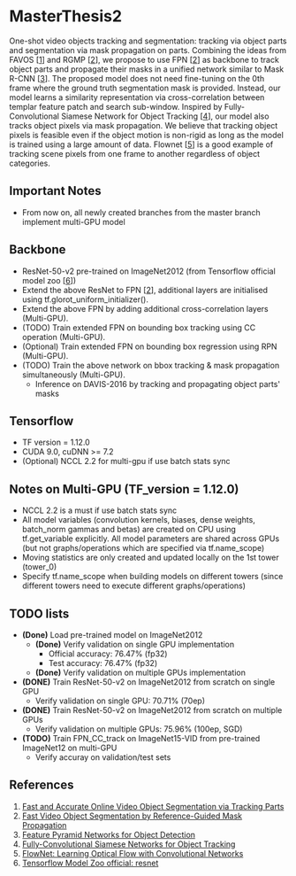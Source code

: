# MasterThesis2
One-shot video objects tracking and segmentation: tracking via object parts and segmentation via mask propagation on parts. Combining the ideas from
FAVOS \[[1](https://github.com/JingchunCheng/FAVOS)\] and RGMP \[[2](https://github.com/seoungwugoh/RGMP)\], we propose to use
FPN \[[2](https://arxiv.org/abs/1612.03144)\] as backbone to track object parts and propagate their masks in a unified network similar to Mask R-CNN \[[3](https://arxiv.org/abs/1703.06870)\].
The proposed model does not need fine-tuning on the 0th frame where the ground truth segmentation mask is provided. Instead, our model learns a similarity representation via
cross-correlation between templar feature patch and search sub-window. Inspired by Fully-Convolutional Siamese Network for Object Tracking \[[4](https://arxiv.org/abs/1606.09549)\], our model also tracks object pixels
 via mask propagation. We believe that tracking object pixels is feasible even if the object motion is non-rigid as long as the model is trained using a large
 amount of data. Flownet \[[5](https://arxiv.org/abs/1504.06852)\] is a good example of tracking scene pixels from one frame to another regardless of object categories.
 
## Important Notes
* From now on, all newly created branches from the master branch implement multi-GPU model

## Backbone
* ResNet-50-v2 pre-trained on ImageNet2012 (from Tensorflow official model zoo \[[6](https://github.com/tensorflow/models/tree/r1.8.0/official/resnet)\])
* Extend the above ResNet to FPN \[[2](https://arxiv.org/abs/1612.03144)\], additional layers are initialised using tf.glorot_uniform_initializer().
* Extend the above FPN by adding additional cross-correlation layers (Multi-GPU).
* (TODO) Train extended FPN on bounding box tracking using CC operation (Multi-GPU).
* (Optional) Train extended FPN on bounding box regression using RPN (Multi-GPU).
* (TODO) Train the above network on bbox tracking & mask propagation simultaneously (Multi-GPU).
    * Inference on DAVIS-2016 by tracking and propagating object parts' masks


## Tensorflow
* TF version = 1.12.0
* CUDA 9.0, cuDNN >= 7.2
* (Optional) NCCL 2.2 for multi-gpu if use batch stats sync

## Notes on Multi-GPU (TF_version = 1.12.0)
* NCCL 2.2 is a must if use batch stats sync
* All model variables (convolution kernels, biases, dense weights, batch_norm gammas and betas) are created on CPU using tf.get_variable explicitly. All model parameters
are shared across GPUs (but not graphs/operations which are specified via tf.name_scope)
* Moving statistics are only created and updated locally on the 1st tower (tower_0)
* Specify tf.name_scope when building models on different towers (since different towers need to execute different graphs/operations)


## TODO lists
* **(Done)** Load pre-trained model on ImageNet2012
    * **(Done)** Verify validation on single GPU implementation
        * Official accuracy: 76.47% (fp32)
        * Test accuracy: 76.47% (fp32)
    * **(Done)** Verify validation on multiple GPUs implementation
* **(DONE)** Train ResNet-50-v2 on ImageNet2012 from scratch on single GPU
    * Verify validation on single GPU: 70.71% (70ep)
* **(DONE)** Train ResNet-50-v2 on ImageNet2012 from scratch on multiple GPUs
    * Verify validation on multiple GPUs: 75.96% (100ep, SGD)
* **(TODO)** Train FPN_CC_track on ImageNet15-VID from pre-trained ImageNet12 on multi-GPU
    * Verify accuray on validation/test sets



## References
1. [Fast and Accurate Online Video Object Segmentation via Tracking Parts](https://github.com/JingchunCheng/FAVOS)
2. [Fast Video Object Segmentation by Reference-Guided Mask Propagation](https://github.com/seoungwugoh/RGMP)
3. [Feature Pyramid Networks for Object Detection](https://arxiv.org/abs/1612.03144)
4. [Fully-Convolutional Siamese Networks for Object Tracking](https://arxiv.org/abs/1606.09549)
5. [FlowNet: Learning Optical Flow with Convolutional Networks](https://arxiv.org/abs/1504.06852)
6. [Tensorflow Model Zoo official: resnet](https://github.com/tensorflow/models/tree/r1.8.0/official/resnet)
